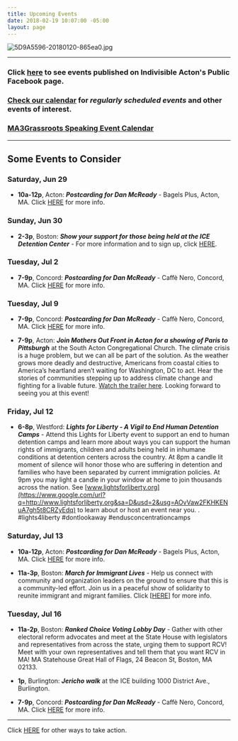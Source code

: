 ```yaml
---
title: Upcoming Events
date: 2018-02-19 10:07:00 -05:00
layout: page
---
```


![5D9A5596-20180120-865ea0.jpg](/uploads/5D9A5596-20180120-865ea0.jpg)

---

### Click [here](https://www.facebook.com/pg/IndivisibleActon/events/?ref=page_internal) to see events published on Indivisible Acton's Public Facebook page.

### [Check our calendar](http://www.indivisibleacton.org/calendar.html) for *regularly scheduled events* and other events of interest.

### [MA3Grassroots Speaking Event Calendar](https://www.ma3grassroots.com/event-calendar)

---

## Some Events to Consider

### Saturday, Jun 29

* **10a-12p**, Acton: ***Postcarding for Dan McReady*** - Bagels Plus, Acton, MA.  Click [HERE](http://www.indivisibleacton.org/2019/06/17/postcarding.html) for more info.

### Sunday, Jun 30

* **2-3p**, Boston: ***Show your support for those being held at the ICE Detention Center*** - For more information and to sign up, click [HERE](https://docs.google.com/forms/d/e/1FAIpQLSdQals1YicEAHRqCWfJyecPaXI3itWp2O0rkDJ0WcpOwHImNg/viewform).

### Tuesday, Jul 2

* **7-9p**, Concord:  ***Postcarding for Dan McReady*** - Caffè  Nero, Concord, MA.  Click [HERE](http://www.indivisibleacton.org/2019/06/17/postcarding.html) for more info.

### Tuesday, Jul 9

* **7-9p**, Concord:  ***Postcarding for Dan McReady*** - Caffè  Nero, Concord, MA.  Click [HERE](http://www.indivisibleacton.org/2019/06/17/postcarding.html) for more info.


* **7-9p**, Acton: ***Join Mothers Out Front in Acton for a showing of Paris to Pittsburgh*** at the South Acton Congregational Church. The climate crisis is a huge problem, but we can all be part of the solution. As the weather grows more deadly and destructive, Americans from coastal cities to America’s heartland aren’t waiting for Washington, DC to act. Hear the stories of communities stepping up to address climate change and fighting for a livable future. [Watch the trailer here](https://www.youtube.com/watch?v=sFznn8FNRbU). Looking forward to seeing you at this event!

### Friday, Jul 12

* **6-8p**, Westford: ***Lights for Liberty - A Vigil to End Human Detention Camps*** - Attend this Lights for Liberty event to support an end to human detention camps and learn more about ways you can support the human rights of immigrants, children and adults being held in inhumane conditions at detention centers across the country. At 8pm a candle lit moment of silence will honor those who are suffering in detention and families who have been separated by current immigration policies. At 9pm you may light a candle in your window at home to join thousands across the nation. See [www.lightsforliberty.org](https://www.google.com/url?q=http://www.lightsforliberty.org&sa=D&usd=2&usg=AOvVaw2FKHKENuA7gh5t8CRZyEdq) to learn about or host an event near you. . #lights4liberty #dontlookaway #endusconcentrationcamps

### Saturday, Jul  13

* **10a-12p**, Acton: ***Postcarding for Dan McReady*** - Bagels Plus, Acton, MA.  Click [HERE](http://www.indivisibleacton.org/2019/06/17/postcarding.html) for more info.  

* **11a-3p**, Boston: ***March for Immigrant Lives*** - Help us connect with community and organization leaders on the ground to ensure that this is a community-led effort. Join us in a peaceful show of solidarity to reunite immigrant and migrant families.  Click \[[HERE](https://www.facebook.com/events/boston-massachusetts/march-for-immigrant-lives/629530030883431/)\] for more info.

### Tuesday, Jul 16

* **11a-2p**, Boston:  ***Ranked Choice Voting Lobby Day*** - Gather with other electoral reform advocates and meet at the State House with legislators and representatives from across the state, urging them to support RCV! Meet with your own representatives and tell them that you want RCV in MA!  MA Statehouse Great Hall of Flags, 24 Beacon St, Boston, MA 02133.  

* **1p**, Burlington: ***Jericho walk*** at the ICE building 1000 District Ave., Burlington.  

* **7-9p**, Concord:  ***Postcarding for Dan McReady*** - Caffè  Nero, Concord, MA.  Click [HERE](http://www.indivisibleacton.org/2019/06/17/postcarding.html) for more info.

---

Click [HERE](http://www.indivisibleacton.org/take-action.html) for other ways to take action.